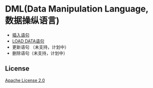 # DML(Data Manipulation Language, 数据操纵语言)

- [插入语句](./INSERT_STATEMENT.md)
- [LOAD DATA语句](./LOAD_DATA_STATEMENT.md)
- 更新语句 （未支持，计划中）
- 删除语句（未支持，计划中）

## License

[Apache License 2.0](https://github.com/4paradigm/HybridSQL-docs/blob/main/LICENSE)

